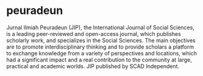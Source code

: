 # peuradeun
Jurnal Ilmiah Peuradeun (JIP), the International Journal of Social Sciences, is a leading peer-reviewed and open-access journal, which publishes scholarly work, and specializes in the Social Sciences. The main objectives are to promote interdisciplinary thinking and to provide scholars a platform to exchange knowledge from a variety of perspectives and locations, which had a significant impact and a real contribution to the community at large, practical and academic worlds. JIP published by SCAD Independent.
